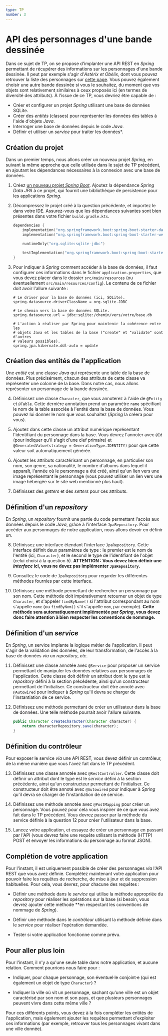```yaml
---
type: TP
number: 3
---
```


# API des personnages d'une bande dessinée

Dans ce sujet de TP, on se propose d'implanter une API REST en *Spring*
permettant de récupérer des informations sur les personnages d'une bande
dessinée.
Il peut par exemple s'agir d'*Astérix et Obélix*, dont vous pouvez retrouver la
liste des personnages sur [cette page](https://asterix.com/les-personnages/).
Vous pouvez également choisir une autre bande dessinée si vous le souhaitez, du
moment que vos objets sont relativement similaires à ceux proposés ici (en
termes de diversité des attributs).
À l'issue de ce TP, vous devriez être capable de :

- Créer et configurer un projet *Spring* utilisant une base de données SQLite.
- Créer des *entités* (classes) pour représenter les données des tables à l'aide
  d'objets *Java*.
- Interroger une base de données depuis le code *Java*.
- Définir et utiliser un *service* pour traiter les données*.

## Création du projet

Dans un premier temps, nous allons créer un nouveau projet *Spring*, en suivant
la même approche que celle utilisée dans le sujet de TP précédent, en ajoutant
les dépendances nécessaires à la connexion avec une base de données.

1. Créez [un nouveau projet *Spring Boot*](https://start.spring.io).
   Ajoutez la dépendance *Spring Data JPA* à ce projet, qui fournit une
   bibliothèque de persistence pour les applications *Spring*.

2. Décompressez le projet créé à la question précédente, et importez le dans
   votre IDE.
   Assurez-vous que les dépendances suivantes sont bien présentes dans votre
   fichier `build.gradle.kts`.

   ```kotlin
   dependencies {
       implementation("org.springframework.boot:spring-boot-starter-data-jpa")
       implementation("org.springframework.boot:spring-boot-starter-web")

       runtimeOnly("org.sqlite:sqlite-jdbc")

       testImplementation("org.springframework.boot:spring-boot-starter-test")
   }
   ```

3. Pour indiquer à *Spring* comment accéder à la base de données, il faut
   configurer ces informations dans le fichier `application.properties`, que
   vous devez placer dans le dossier `src/main/resources` (ou éventuellement
   `src/main/resources/config`).
   Le contenu de ce fichier doit avoir l'allure suivante :

   ```properties
   # Le driver pour la base de données (ici, SQLite).
   spring.datasource.driverClassName = org.sqlite.JDBC

   # Le chemin vers la base de données SQLite.
   spring.datasource.url = jdbc:sqlite:/chemin/vers/votre/base.db

   # L'action à réaliser par Spring pour maintenir la cohérence entre les
   # objets Java et les tables de la base ("create" et "validate" sont d'autres 
   # valeurs possibles).
   spring.jpa.hibernate.ddl-auto = update
   ```

## Création des entités de l'application

Une *entité* est une classe *Java* qui représente une table de la base de
données.
Plus précisément, chacun des attributs de cette classe va représenter une
colonne de la base.
Dans notre cas, nous allons représenter un personnage de la bande dessinée.

4. Définissez une classe `Character`, que vous annoterez à l'aide de
   `@Entity` et `@Table`.
   Cette dernière annotation prend un paramètre `name` spécifiant le nom de
   la table associée à l'entité dans la base de données.
   Vous pouvez lui donner le nom que vous souhaitez (*Spring* la créera pour
   vous).

5. Ajoutez dans cette classe un attribut numérique représentant l'identifiant
   du personnage dans la base.
   Vous devrez l'annoter avec `@Id` (pour indiquer qu'il s'agit d'une clef
   primaire) et `@GeneratedValue(strategy = GenerationType.IDENTITY)` pour
   que cette valeur soit automatiquement générée.

6. Ajoutez les attributs caractérisant un personnage, en particulier son nom,
   son genre, sa nationalité, le nombre d'albums dans lequel il apparaît,
   l'année où le personnage a été créé, ainsi qu'un lien vers une image
   représentant le personnage (vous pouvez utiliser un lien vers une image
   hébergée sur le site web mentionné plus haut).

7. Définissez des *getters* et des *setters* pour ces attributs.

## Définition d'un *repository*

En *Spring*, un *repository* fournit une partie du code permettant l'accès aux
données depuis le code *Java*, grâce à l'interface `JpaRepository`.
Pour accéder aux personnages de notre application, nous allons devoir en
définir un.

8. Définissez une interface étendant l'interface `JpaRepository`.
   Cette interface définit deux paramètres de type : le premier est le nom
   de l'entité (ici, `Character`), et le second le type de l'identifiant de
   l'objet (celui choisi à la question 5).
   **ATTENTION : Vous devez bien définir une *interface* ici, vous ne devez pas
   implémenter `JpaRepository`.**

9. Consultez le code de `JpaRepository` pour regarder les différentes méthodes
   fournies par cette interface.

10. Définissez une méthode permettant de rechercher un personnage par son nom.
    Cette méthode doit impérativement retourner un objet de type `Character`,
    et s'appeler `findByName()` si l'attribut correspondant au nom s'appelle
    `name` (ou `findByNom()` s'il s'appelle `nom`, par exemple).
    **Cette méthode sera automatiquement implémentée par *Spring*, vous devez
    donc faire attention à bien respecter les conventions de nommage.**

## Définition d'un *service*

En *Spring*, un service implante la logique métier de l'application.
Il peut s'agir de la validation des données, de leur transformation, de l'accès
à la base de données *via* un *repository*, *etc*.

11. Définissez une classe annotée avec `@Service` pour proposer un service
    permettant de manipuler les données relatives aux personnages de
    l'application.
    Cette classe doit définir un attribut dont le type est le *repository*
    défini à la section précédente, ainsi qu'un constructeur permettant de
    l'initialiser.
    Ce constructeur doit être annoté avec `@Autowired` pour indiquer à *Spring*
    qu'il devra se charger de l'instantiation de ce service.

12. Définissez une méthode permettant de créer un utilisateur dans la base de
    données.
    Une telle méthode pourrait avoir l'allure suivante.

    ```java
    public Character createCharacter(Character character) {
        return characterRepository.save(character);
    }
    ```

## Définition du contrôleur

Pour exposer le service *via* une API REST, vous devez définir un contrôleur,
de la même manière que vous l'avez fait dans le TP précédent.

13. Définissez une classe annotée avec `@RestController`.
    Cette classe doit définir un attribut dont le type est le *service*
    défini à la section précédente, ainsi qu'un constructeur permettant de
    l'initialiser.
    Ce constructeur doit être annoté avec `@Autowired` pour indiquer à *Spring*
    qu'il devra se charger de l'instantiation de ce service.

14. Définissez une méthode annotée avec `@PostMapping` pour créer un personnage.
    Vous pouvez pour cela vous inspirer de ce que vous avez fait dans le TP
    précédent.
    Vous devrez passer par la méthode du service définie à la question 12 pour
    créer l'utilisateur dans la base.

15. Lancez votre application, et essayez de créer un personnage en passant par
    l'API (vous devrez faire une requête utilisant la méthode (HTTP) POST et
    envoyer les informations du personnage au format JSON).

## Complétion de votre application

Pour l'instant, il est uniquement possible de créer des personnages *via*
l'API REST que vous avez définie.
Complétez maintenant votre application pour pouvoir faire les requêtes de
recherche, de mise à jour et de suppression habituelles.
Pour cela, vous devrez, pour chacune des requêtes :

- Définir une méthode dans le *service* qui utilise la méthode appropriée du
  *repository* pour réaliser les opérations sur la base (si besoin, vous devrez
  ajouter cette méthode **en respectant les conventions de nommage de *Spring*).

- Définir une méthode dans le *contrôleur* utilisant la méthode définie dans
  le *service* pour réaliser l'opération demandée.

- Tester si votre application fonctionne comme prévu.

## Pour aller plus loin

Pour l'instant, il n'y a qu'une seule table dans notre application, et aucune
relation.
Comment pourrions nous faire pour :

- Indiquer, pour chaque personnage, son éventuel·le conjoint·e (qui est
  également un objet de type `Character`) ?

- Indiquer la ville où vit un personnage, sachant qu'une ville est un objet
  caractérisé par son nom et son pays, et que plusieurs personnages peuvent
  vivre dans cette même ville ?

Pour ces différents points, vous devez à la fois compléter les entités de
l'application, mais également ajouter les requêtes permettant d'exploiter ces
informations (par exemple, retrouver tous les personnages vivant dans une ville
donnée).
